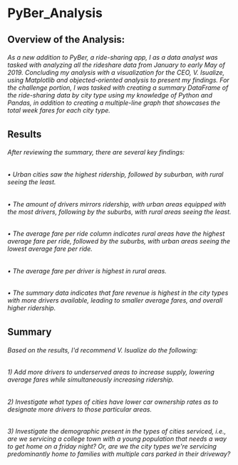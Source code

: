 # PyBer_Analysis
## Overview of the Analysis:
###### As a new addition to PyBer, a ride-sharing app, I as a data analyst was tasked with analyzing all the rideshare data from January to early May of 2019. Concluding my analysis with a visualization for the CEO, V. Isualize, using Matplotlib and objected-oriented analysis to present my findings. For the challenge portion, I was tasked with creating a summary DataFrame of the ride-sharing data by city type using my knowledge of Python and Pandas, in addition to creating a multiple-line graph that showcases the total week fares for each city type.
## Results
###### After reviewing the summary, there are several key findings:
###### • Urban cities saw the highest ridership, followed by suburban, with rural seeing the least.
###### • The amount of drivers mirrors ridership, with urban areas equipped with the most drivers, following by the suburbs, with rural areas seeing the least.
###### • The average fare per ride column indicates rural areas have the highest average fare per ride, followed by the suburbs, with urban areas seeing the lowest average fare per ride.
###### • The average fare per driver is highest in rural areas.
###### • The summary data indicates that fare revenue is highest in the city types with more drivers available, leading to smaller average fares, and overall higher ridership.
## Summary
###### Based on the results, I'd recommend V. Isualize do the following:
###### 1) Add more drivers to underserved areas to increase supply, lowering average fares while simultaneously increasing ridership. 
###### 2) Investigate what types of cities have lower car ownership rates as to designate more drivers to those particular areas.
###### 3) Investigate the demographic present in the types of cities serviced, i.e., are we servicing a college town with a young population that needs a way to get home on a friday night? Or, are we the city types we're servicing predominantly home to families with multiple cars parked in their driveway?
